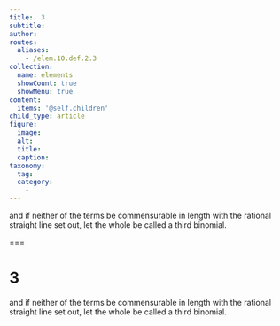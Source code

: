 ```yaml
---
title:  3
subtitle: 
author:
routes:
  aliases:
    - /elem.10.def.2.3
collection:
  name: elements
  showCount: true
  showMenu: true
content:
  items: '@self.children'
child_type: article
figure:
  image:
  alt:
  title:
  caption:
taxonomy:
  tag:
  category:
    - 
---
```


<p>and if neither of the terms be commensurable in length with the rational straight line set out, let the whole be called <hi rend="bold">a third binomial</hi>.</p>

===

<h1>3</h1>
<p>and if neither of the terms be commensurable in length with the rational straight line set out, let the whole be called <span class="bold">a third binomial</span>.</p>
